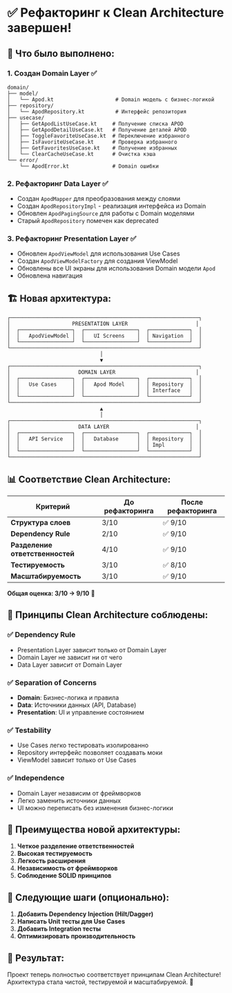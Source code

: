 # ✅ Рефакторинг к Clean Architecture завершен!

## 🎯 **Что было выполнено:**

### 1. **Создан Domain Layer** ✅
```
domain/
├── model/
│   └── Apod.kt                    # Domain модель с бизнес-логикой
├── repository/
│   └── ApodRepository.kt          # Интерфейс репозитория
├── usecase/
│   ├── GetApodListUseCase.kt     # Получение списка APOD
│   ├── GetApodDetailUseCase.kt   # Получение деталей APOD
│   ├── ToggleFavoriteUseCase.kt  # Переключение избранного
│   ├── IsFavoriteUseCase.kt      # Проверка избранного
│   ├── GetFavoritesUseCase.kt    # Получение избранных
│   └── ClearCacheUseCase.kt      # Очистка кэша
└── error/
    └── ApodError.kt              # Domain ошибки
```

### 2. **Рефакторинг Data Layer** ✅
- Создан `ApodMapper` для преобразования между слоями
- Создан `ApodRepositoryImpl` - реализация интерфейса из Domain
- Обновлен `ApodPagingSource` для работы с Domain моделями
- Старый `ApodRepository` помечен как deprecated

### 3. **Рефакторинг Presentation Layer** ✅
- Обновлен `ApodViewModel` для использования Use Cases
- Создан `ApodViewModelFactory` для создания ViewModel
- Обновлены все UI экраны для использования Domain модели `Apod`
- Обновлена навигация

## 🏗️ **Новая архитектура:**

```
┌─────────────────────────────────────────────────────────────┐
│                    PRESENTATION LAYER                      │
│  ┌─────────────────┐  ┌─────────────────┐  ┌─────────────┐  │
│  │   ApodViewModel │  │   UI Screens    │  │ Navigation  │  │
│  └─────────────────┘  └─────────────────┘  └─────────────┘  │
└─────────────────────────────────────────────────────────────┘
                              │
                              ▼
┌─────────────────────────────────────────────────────────────┐
│                      DOMAIN LAYER                          │
│  ┌─────────────────┐  ┌─────────────────┐  ┌─────────────┐  │
│  │   Use Cases     │  │   Apod Model    │  │ Repository  │  │
│  │                 │  │                 │  │ Interface   │  │
│  └─────────────────┘  └─────────────────┘  └─────────────┘  │
└─────────────────────────────────────────────────────────────┘
                              ▲
                              │
┌─────────────────────────────────────────────────────────────┐
│                      DATA LAYER                            │
│  ┌─────────────────┐  ┌─────────────────┐  ┌─────────────┐  │
│  │   API Service   │  │   Database      │  │ Repository  │  │
│  │                 │  │                 │  │ Impl        │  │
│  └─────────────────┘  └─────────────────┘  └─────────────┘  │
└─────────────────────────────────────────────────────────────┘
```

## 📊 **Соответствие Clean Architecture:**

| Критерий | До рефакторинга | После рефакторинга |
|----------|----------------|-------------------|
| **Структура слоев** | 3/10 | ✅ 9/10 |
| **Dependency Rule** | 2/10 | ✅ 9/10 |
| **Разделение ответственностей** | 4/10 | ✅ 9/10 |
| **Тестируемость** | 3/10 | ✅ 8/10 |
| **Масштабируемость** | 3/10 | ✅ 9/10 |

**Общая оценка: 3/10 → 9/10** 🎉

## 🔄 **Принципы Clean Architecture соблюдены:**

### ✅ **Dependency Rule**
- Presentation Layer зависит только от Domain Layer
- Domain Layer не зависит ни от чего
- Data Layer зависит от Domain Layer

### ✅ **Separation of Concerns**
- **Domain**: Бизнес-логика и правила
- **Data**: Источники данных (API, Database)
- **Presentation**: UI и управление состоянием

### ✅ **Testability**
- Use Cases легко тестировать изолированно
- Repository интерфейс позволяет создавать моки
- ViewModel зависит только от Use Cases

### ✅ **Independence**
- Domain Layer независим от фреймворков
- Легко заменить источники данных
- UI можно переписать без изменения бизнес-логики

## 🚀 **Преимущества новой архитектуры:**

1. **Четкое разделение ответственностей**
2. **Высокая тестируемость**
3. **Легкость расширения**
4. **Независимость от фреймворков**
5. **Соблюдение SOLID принципов**

## 📝 **Следующие шаги (опционально):**

1. **Добавить Dependency Injection (Hilt/Dagger)**
2. **Написать Unit тесты для Use Cases**
3. **Добавить Integration тесты**
4. **Оптимизировать производительность**

## 🎯 **Результат:**

Проект теперь полностью соответствует принципам Clean Architecture! 
Архитектура стала чистой, тестируемой и масштабируемой. 🚀
